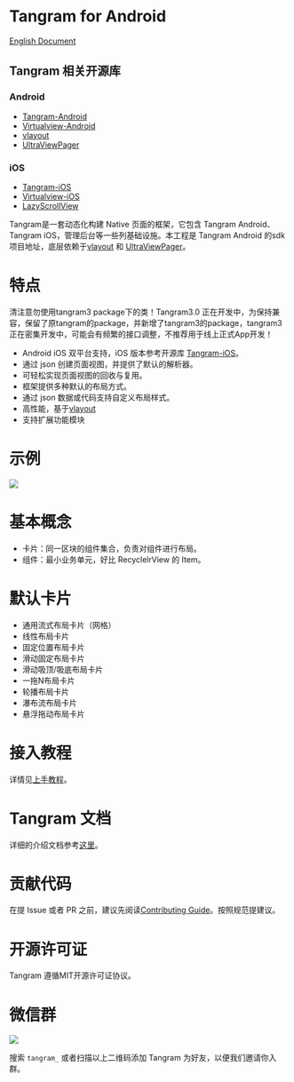 # Tangram for Android

[English Document](README.md)

## Tangram 相关开源库

### Android

+ [Tangram-Android](https://github.com/alibaba/Tangram-Android)
+ [Virtualview-Android](https://github.com/alibaba/Virtualview-Android)
+ [vlayout](https://github.com/alibaba/vlayout)
+ [UltraViewPager](https://github.com/alibaba/UltraViewPager)

### iOS

+ [Tangram-iOS](https://github.com/alibaba/Tangram-iOS)
+ [Virtualview-iOS](https://github.com/alibaba/VirtualView-iOS)
+ [LazyScrollView](https://github.com/alibaba/lazyscrollview)

Tangram是一套动态化构建 Native 页面的框架，它包含 Tangram Android、Tangram iOS，管理后台等一些列基础设施。本工程是 Tangram Android 的sdk 项目地址，底层依赖于[vlayout](https://github.com/alibaba/vlayout) 和 [UltraViewPager](https://github.com/alibaba/UltraViewPager)。

# 特点
清注意勿使用tangram3 package下的类！Tangram3.0 正在开发中，为保持兼容，保留了原tangram的package，并新增了tangram3的package，tangram3正在密集开发中，可能会有频繁的接口调整，不推荐用于线上正式App开发！

- Android iOS 双平台支持，iOS 版本参考开源库 [Tangram-iOS](https://github.com/alibaba/Tangram-iOS)。
- 通过 json 创建页面视图，并提供了默认的解析器。
- 可轻松实现页面视图的回收与复用。
- 框架提供多种默认的布局方式。
- 通过 json 数据或代码支持自定义布局样式。
- 高性能，基于[vlayout](https://github.com/alibaba/vlayout)
- 支持扩展功能模块

# 示例

![](docs/images/tangramdemo.gif)

# 基本概念
+ 卡片：同一区块的组件集合，负责对组件进行布局。
+ 组件：最小业务单元，好比 RecyclelrView 的 Item。

# 默认卡片

* 通用流式布局卡片（网格）
* 线性布局卡片
* 固定位置布局卡片
* 滑动固定布局卡片
* 滑动吸顶/吸底布局卡片
* 一拖N布局卡片
* 轮播布局卡片
* 瀑布流布局卡片
* 悬浮拖动布局卡片

# 接入教程
详情见[上手教程](docs/Tutorial-ch.md)。

# Tangram 文档

详细的介绍文档参考[这里](http://tangram.pingguohe.net/)。

# 贡献代码

在提 Issue 或者 PR 之前，建议先阅读[Contributing Guide](CONTRIBUTING.md)。按照规范提建议。

# 开源许可证
Tangram 遵循MIT开源许可证协议。

# 微信群

![](https://img.alicdn.com/tfs/TB11_2_kbSYBuNjSspiXXXNzpXa-167-167.png)

搜索 `tangram_` 或者扫描以上二维码添加 Tangram 为好友，以便我们邀请你入群。
